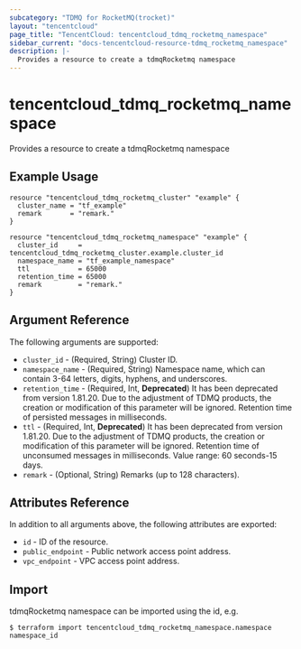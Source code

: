 ```yaml
---
subcategory: "TDMQ for RocketMQ(trocket)"
layout: "tencentcloud"
page_title: "TencentCloud: tencentcloud_tdmq_rocketmq_namespace"
sidebar_current: "docs-tencentcloud-resource-tdmq_rocketmq_namespace"
description: |-
  Provides a resource to create a tdmqRocketmq namespace
---
```


# tencentcloud_tdmq_rocketmq_namespace

Provides a resource to create a tdmqRocketmq namespace

## Example Usage

```hcl
resource "tencentcloud_tdmq_rocketmq_cluster" "example" {
  cluster_name = "tf_example"
  remark       = "remark."
}

resource "tencentcloud_tdmq_rocketmq_namespace" "example" {
  cluster_id     = tencentcloud_tdmq_rocketmq_cluster.example.cluster_id
  namespace_name = "tf_example_namespace"
  ttl            = 65000
  retention_time = 65000
  remark         = "remark."
}
```

## Argument Reference

The following arguments are supported:

* `cluster_id` - (Required, String) Cluster ID.
* `namespace_name` - (Required, String) Namespace name, which can contain 3-64 letters, digits, hyphens, and underscores.
* `retention_time` - (Required, Int, **Deprecated**) It has been deprecated from version 1.81.20. Due to the adjustment of TDMQ products, the creation or modification of this parameter will be ignored. Retention time of persisted messages in milliseconds.
* `ttl` - (Required, Int, **Deprecated**) It has been deprecated from version 1.81.20. Due to the adjustment of TDMQ products, the creation or modification of this parameter will be ignored. Retention time of unconsumed messages in milliseconds. Value range: 60 seconds-15 days.
* `remark` - (Optional, String) Remarks (up to 128 characters).

## Attributes Reference

In addition to all arguments above, the following attributes are exported:

* `id` - ID of the resource.
* `public_endpoint` - Public network access point address.
* `vpc_endpoint` - VPC access point address.


## Import

tdmqRocketmq namespace can be imported using the id, e.g.
```
$ terraform import tencentcloud_tdmq_rocketmq_namespace.namespace namespace_id
```


